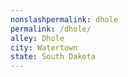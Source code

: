 ```yaml
---
﻿nonslashpermalink: dhole
permalink: /dhole/
alley: Dhole
city: Watertown
state: South Dakota
---
```

